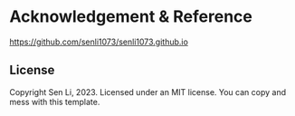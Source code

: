 # Acknowledgement & Reference

https://github.com/senli1073/senli1073.github.io

## License

Copyright Sen Li, 2023. Licensed under an MIT license. You can copy and mess with this template.
